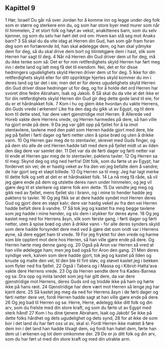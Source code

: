 ## Kapittel 9

1 Hør, Israel! Du går nå over Jordan for å komme inn og legge under deg folk som er større og sterkere enn du, og som har store byer med murer som når til himmelen,
2 et stort folk og høyt av vekst, anakittenes barn, som du selv kjenner, og som du selv har hørt det ord om: Hvem kan stå seg mot Anaks barn?
3 Så skal du da vite idag at Herren din Gud, han som går fram foran deg som en fortærende ild, han skal ødelegge dem, og han skal ydmyke dem for deg, så du skal drive dem bort og tilintetgjøre dem i hast, slik som Herren har sagt til deg.
4 Når nå Herren din Gud driver dem ut for deg, må du ikke tenke som så: Det er for min rettferdighets skyld Herren har ført meg inn i dette land og latt meg få det til eiendom. Nei, det er for disse hedningers ugudelighets skyld Herren driver dem ut for deg.
5 Ikke for din rettferdighets skyld eller for ditt oppriktige hjertes skyld kommer du inn i deres land og tar det i eie; men det er for deres ugudelighets skyld Herren din Gud driver disse hedninger ut for deg, og for å holde det ord Herren har svoret dine fedre Abraham, Isak og Jakob.
6 Så skal du da vite at det ikke er for din rettferdighets skyld Herren din Gud gir deg dette gode land til eie; for du er et hårdnakket folk.
7 Kom i hu og glem ikke hvordan du vakte Herrens, din Guds vrede i ørkenen! Like fra den dag du gikk ut av Egypt, og til dere kom til dette sted, har dere vært gjenstridige mot Herren.
8 Allerede ved Horeb vakte dere Herrens vrede, og Herren harmedes på dere, så han ville ha gjort ende på dere.
9 Da jeg var gått opp på fjellet for å ta imot stentavlene, tavlene med den pakt som Herren hadde gjort med dere, ble jeg på fjellet i førti dager og førti netter uten å spise brød og uten å drikke vann.
10 Og Herren gav meg de to stentavler, skrevet med Guds finger, og på dem sto alle de ord Herren hadde talt med dere på fjellet midt ut av ilden den dag dere var samlet der.
11 Det var da de førti dager og førti netter var til ende at Herren gav meg de to stentavler, paktens tavler.
12 Og Herren sa til meg: Skynd deg og stig ned herfra! Ditt folk, som du førte ut av Egypt, har fordervet sin vei; de er hastig veket av fra den vei jeg befalte dem å vandre; de har gjort seg et støpt billede.
13 Og Herren sa til meg: Jeg har lagt merke til dette folk og sett at det er et hårdnakket folk.
14 La nå meg få råde, så vil jeg gjøre ende på dem og utslette deres navn under himmelen, og jeg vil gjøre deg til et sterkere og større folk enn dette.
15 Da vendte jeg meg og gikk ned av fjellet, mens fjellet sto i brann, og i mine to hender hadde jeg paktens to tavler.
16 Og jeg fikk se at dere hadde syndet mot Herren deres Gud og gjort dere en støpt kalv; dere var hastig veket av fra den vei Herren hadde befalt dere å vandre.
17 Så tok jeg og kastet fra meg begge tavlene som jeg hadde i mine hender, og slo dem i stykker for deres øyne.
18 Og jeg kastet meg ned for Herrens åsyn, slik som første gang, i førti dager og førti netter, uten å spise brød og uten å drikke vann - for alle deres synders skyld som dere hadde forsyndet dere med ved å gjøre det som ondt var i Herrens øyne, så dere egget ham til vrede.
19 For jeg fryktet for den vrede og harme som ble opptent mot dere hos Herren, så han ville gjøre ende på dere. Og Herren hørte meg denne gang og.
20 Også på Aron var Herren så vred at han ville ødelegge ham; men jeg bad også for Aron den gang.
21 Men deres syndige verk, kalven som dere hadde gjort, tok jeg og kastet på ilden og knuste og malte den vel, til den ble til fint støv, og støvet kastet jeg i bekken som flyter ned fra fjellet.
22 Også i Tabera og i Massa og i Kibrot-Hatta'ava vakte dere Herrens vrede.
23 Og da Herren sendte dere fra Kades-Barnea og sa: Dra opp og innta landet som jeg har gitt dere, da var dere gjenstridige mot Herrens, deres Guds ord og trodde ikke på ham og hørte ikke på hans røst.
24 Gjenstridige har dere vært mot Herren så lenge jeg har kjent dere.
25 Så kastet jeg meg da ned for Herrens åsyn i de førti dager og førti netter dere vet, fordi Herren hadde sagt at han ville gjøre ende på dere.
26 Og jeg bad til Herren og sa: Herre, Herre, ødelegg ikke ditt folk og din arv, som du frelste med din store kraft, og som du førte ut av Egypt med sterk hånd!
27 Kom i hu dine tjenere Abraham, Isak og Jakob! Se ikke på dette folks hårdhet og dets ugudelighet og dets synd,
28 for at ikke de som bor i det land du har ført oss ut av, skal si: Fordi Herren ikke maktet å føre dem inn i det land han hadde tilsagt dem, og fordi han hatet dem, førte han dem ut i ørkenen og lot dem omkomme der.
29 De er jo ditt folk og din arv, som du har ført ut med din store kraft og med din utrakte arm.
